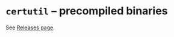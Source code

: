 # `certutil` &ndash; precompiled binaries

See [Releases page](https://github.com/paduszym/certutil-binaries/releases).
